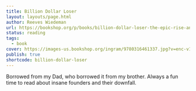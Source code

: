 ```yaml
---
title: Billion Dollar Loser
layout: layouts/page.html
author: Reeves Wiedeman
url: https://bookshop.org/p/books/billion-dollar-loser-the-epic-rise-and-spectacular-fall-of-adam-neumann-and-wework-reeves-wiedeman/15987387?ean=9780316461337&next=t
status: reading
tags:
  - book
cover: https://images-us.bookshop.org/ingram/9780316461337.jpg?v=enc-v1
publish: true
shortcode: billion-dollar-loser
---
```

Borrowed from my Dad, who borrowed it from my brother. Always a fun time to read about insane founders and their downfall.